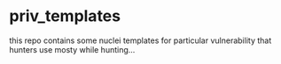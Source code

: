 # priv_templates

this repo contains some nuclei templates for particular vulnerability that hunters use mosty while hunting...
